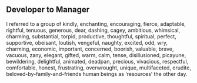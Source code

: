 ## Developer to Manager

I referred to a group of kindly, enchanting, encouraging, fierce, adaptable, rightful, tenuous, generous, dear, dashing, cagey, ambitious, whimsical, charming, substantial, torpid, productive, thoughtful, spiritual, perfect, supportive, obeisant, loutish, vengeful, naughty, excited, odd, wry, charming, economic, important, concerned, boorish, valuable, brave, vacuous, zany, elegant, gifted, warm, calm, tense, disillusioned, picayune, bewildering, delightful, animated, deadpan, precious, vivacious, respectful, comfortable, honest, frustrating, overwrought, unique, multifaceted, erudite, beloved-by-family-and-friends human beings as ‘resources’ the other day.
